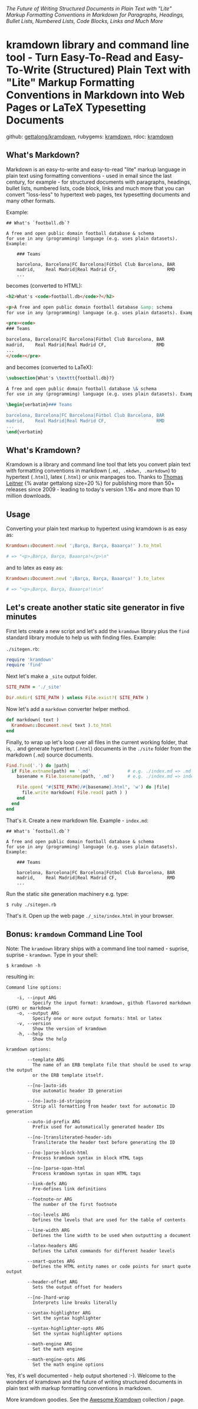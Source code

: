 
_The Future of Writing Structured Documents in Plain Text with "Lite" Markup Formatting Conventions in Markdown for Paragraphs, Headings, Bullet Lists, Numbered Lists, Code Blocks, Links and Much More_

# kramdown library and command line tool - Turn Easy-To-Read and Easy-To-Write (Structured) Plain Text with "Lite" Markup Formatting Conventions in Markdown into Web Pages or LaTeX Typesetting Documents


github: [gettalong/kramdown](https://github.com/gettalong/kramdown),
rubygems: [kramdown](https://rubygems.org/gems/kramdown),
rdoc: [kramdown](http://rubydoc.info/gems/kramdown)



## What's Markdown?

Markdown is an easy-to-write and easy-to-read "lite" markup language in plain text
using formatting conventions -
used in email since the last century, for example - for structured documents
with paragraphs, headings, bullet lists, numbered lists, code block, links and much more
that you can convert "loss-less" to hypertext web pages, tex typesetting documents
and many other formats.


Example:

```
## What's `football.db`?

A free and open public domain football database & schema
for use in any (programming) language (e.g. uses plain datasets). Example:

    ### Teams

    barcelona, Barcelona|FC Barcelona|Fútbol Club Barcelona, BAR
    madrid,    Real Madrid|Real Madrid CF,                   RMD
    ...
```


becomes (converted to HTML):

``` html
<h2>What's <code>football.db</code>?</h2>

<p>A free and open public domain football database &amp; schema
for use in any (programming) language (e.g. uses plain datasets). Example:</p>

<pre><code>
### Teams

barcelona, Barcelona|FC Barcelona|Fútbol Club Barcelona, BAR
madrid,    Real Madrid|Real Madrid CF,                   RMD
...
</code></pre>
```

and becomes (converted to LaTeX):

``` latex
\subsection{What's \texttt{football.db}?}

A free and open public domain football database \& schema
for use in any (programming) language (e.g. uses plain datasets). Example:

\begin{verbatim}### Teams

barcelona, Barcelona|FC Barcelona|Fútbol Club Barcelona, BAR
madrid,    Real Madrid|Real Madrid CF,                   RMD
...
\end{verbatim}
```


## What's Kramdown?

Kramdown is a library and command line tool
that lets you convert plain text with formatting conventions in markdown (`.md, .mkdwn, .markdown`) to hypertext (`.html`), latex (`.html`) or unix manpages too.
Thanks to [Thomas Leitner](https://rubygems.org/profiles/gettalong) {% avatar gettalong size=20 %}
for publishing more than 50+ releases since 2009 - leading to today's version 1.16+
and more than 10 million downloads.



## Usage

Converting your plain text markup
to hypertext using kramdown is as easy as:

``` ruby
Kramdown::Document.new( '¡Barça, Barça, Baaarça!' ).to_html

# => "<p>¡Barça, Barça, Baaarça!</p>\n"
```

and to latex as easy as:

``` ruby
Kramdown::Document.new( '¡Barça, Barça, Baaarça!' ).to_latex

# => "<p>¡Barça, Barça, Baaarça!\n\n"
```




## Let's create another static site generator in five minutes

First lets create a new script and
let's add the `kramdown` library
plus the `find` standard library module to help us with finding files. Example:


`./sitegen.rb`:

``` ruby
require 'kramdown'
require 'find'
```

Next let's make a `_site` output folder.

``` ruby
SITE_PATH = './_site'

Dir.mkdir( SITE_PATH ) unless File.exist?( SITE_PATH )
```

Now let's add a `markdown` converter helper method.

``` ruby
def markdown( text )
  Kramdown::Document.new( text ).to_html
end
```

Finally, to wrap up let's loop over all files in the current working folder, that is, `.`
and generate hypertext (`.html`) documents in the `./site` folder
from the markdown (`.md`) source documents.

``` ruby
Find.find('.') do |path|
  if File.extname(path) == '.md'              # e.g. ./index.md => .md
    basename = File.basename(path, '.md')     # e.g. ./index.md => index

    File.open( "#{SITE_PATH}/#{basename}.html", 'w') do |file|
      file.write markdown( File.read( path ) )
    end
  end
end
```

That's it. Create a new markdown file. Example - `index.md`:

```
## What's `football.db`?

A free and open public domain football database & schema
for use in any (programming) language (e.g. uses plain datasets). Example:

    ### Teams

    barcelona, Barcelona|FC Barcelona|Fútbol Club Barcelona, BAR
    madrid,    Real Madrid|Real Madrid CF,                   RMD
    ...
```

Run the static site generation machinery e.g. type:

```
$ ruby ./sitegen.rb
```

That's it. Open up the web page `./_site/index.html` in your browser.


## Bonus: `kramdown` Command Line Tool

Note: The `kramdown` library ships with a command line tool named - suprise,
suprise - `kramdown`. Type in your shell:

```
$ kramdown -h
```

resulting in:

```
Command line options:

    -i, --input ARG
          Specify the input format: kramdown, github flavored markdown (GFM) or markdown
    -o, --output ARG
          Specify one or more output formats: html or latex
    -v, --version
          Show the version of kramdown
    -h, --help
          Show the help

kramdown options:

        --template ARG
          The name of an ERB template file that should be used to wrap the output
          or the ERB template itself.

        --[no-]auto-ids
          Use automatic header ID generation

        --[no-]auto-id-stripping
          Strip all formatting from header text for automatic ID generation

        --auto-id-prefix ARG
          Prefix used for automatically generated header IDs

        --[no-]transliterated-header-ids
          Transliterate the header text before generating the ID

        --[no-]parse-block-html
          Process kramdown syntax in block HTML tags

        --[no-]parse-span-html
          Process kramdown syntax in span HTML tags

        --link-defs ARG
          Pre-defines link definitions

        --footnote-nr ARG
          The number of the first footnote

        --toc-levels ARG
          Defines the levels that are used for the table of contents

        --line-width ARG
          Defines the line width to be used when outputting a document

        --latex-headers ARG
          Defines the LaTeX commands for different header levels

        --smart-quotes ARG
          Defines the HTML entity names or code points for smart quote output

        --header-offset ARG
          Sets the output offset for headers

        --[no-]hard-wrap
          Interprets line breaks literally

        --syntax-highlighter ARG
          Set the syntax highlighter

        --syntax-highlighter-opts ARG
          Set the syntax highlighter options

        --math-engine ARG
          Set the math engine

        --math-engine-opts ARG
          Set the math engine options
```

Yes, it's well documented  - help output shortened :-). Welcome to the wonders of kramdown
and the future of writing structured documents in plain text with markup formatting conventions in markdown.


More kramdown goodies. See the [Awesome Kramdown](https://github.com/mundimark/awesome-kramdown) collection / page.
